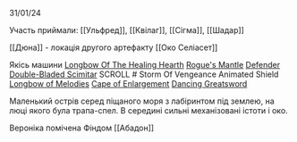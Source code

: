 31/01/24

Участь приймали: [[Ульфред]], [[Квілаг]], [[Сігма]], [[Шадар]]

[[Дюна]] - локація другого артефакту  [[Око Селіасет]]

Якісь машини
[Longbow Of The Healing Hearth](https://5e.tools/items.html#longbow%20of%20the%20healing%20hearth_bgg)
[Rogue's Mantle](https://5e.tools/items.html#rogue's%20mantle_bmt)
[Defender Double-Bladed Scimitar](https://5e.tools/items.html#defender%20double-bladed%20scimitar_dmg)
SCROLL # Storm Of Vengeance
Animated Shield
[Longbow of Melodies](https://5e.tools/items.html#longbow%20of%20melodies_bmt)
[Cape of Enlargement](https://5e.tools/items.html#cape%20of%20enlargement_pabtso)
[Dancing Greatsword](https://5e.tools/items.html#dancing%20longsword_dmg)

Маленький острів серед піщаного моря з лабіринтом під землею, на люці якого була трапа-спел.
В середині сильні механізовані істоти і око.

Вероніка помічена Фіндом [[Абадон]] 


